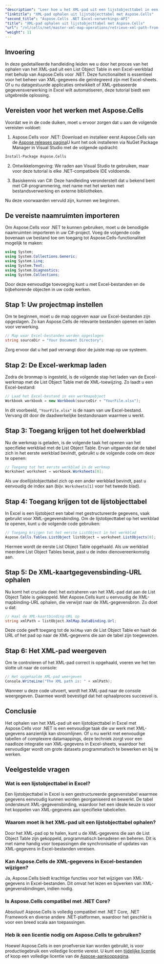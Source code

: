 ```yaml
---
"description": "Leer hoe u het XML-pad uit een lijstobjecttabel in een Excel-werkblad kunt ophalen met Aspose.Cells voor .NET. Deze uitgebreide handleiding behandelt elke stap."
"linktitle": "XML-pad ophalen uit lijstobjecttabel met Aspose.Cells"
"second_title": "Aspose.Cells .NET Excel-verwerkings-API"
"title": "XML-pad ophalen uit lijstobjecttabel met Aspose.Cells"
"url": "/nl/cells/net/master-xml-map-operations/retrieve-xml-path-from-list-object-table/"
"weight": 11
---
```


## Invoering

In deze gedetailleerde handleiding leiden we u door het proces van het ophalen van het XML-pad uit een List Object Table in een Excel-werkblad met behulp van Aspose.Cells voor .NET. Deze functionaliteit is essentieel voor het beheer van XML-gegevens die geïntegreerd zijn met Excel-sheets. Of u nu datagestuurde applicaties ontwikkelt of XML-gebaseerde gegevensverwerking in Excel wilt automatiseren, deze tutorial biedt een uitgebreide oplossing.

## Vereisten voor het werken met Aspose.Cells

Voordat we in de code duiken, moet u ervoor zorgen dat u aan de volgende vereisten voldoet:

1. Aspose.Cells voor .NET: Download en installeer eerst Aspose.Cells van de [Aspose releases pagina](https://releases.aspose.com/cells/net/)U kunt het ook installeren via NuGet Package Manager in Visual Studio met de volgende opdracht:
```bash
Install-Package Aspose.Cells
```

2. Ontwikkelomgeving: We raden aan Visual Studio te gebruiken, maar voor deze tutorial is elke .NET-compatibele IDE voldoende.

3. Basiskennis van C#: Deze handleiding veronderstelt dat u bekend bent met C#-programmering, met name met het werken met bestandsverwerking en externe bibliotheken.

Nu deze voorwaarden vervuld zijn, kunnen we beginnen.

## De vereiste naamruimten importeren

Om Aspose.Cells voor .NET te kunnen gebruiken, moet u de benodigde naamruimten importeren in uw C#-project. Voeg de volgende code bovenaan uw bestand toe om toegang tot Aspose.Cells-functionaliteit mogelijk te maken:

```csharp
using System;
using System.Collections.Generic;
using System.Linq;
using System.Text;
using System.Diagnostics;
using System.Collections;
```

Door deze eenvoudige toevoeging kunt u met Excel-bestanden en de bijbehorende objecten in uw code werken.

## Stap 1: Uw projectmap instellen

Om te beginnen, moet u de map opgeven waar uw Excel-bestanden zijn opgeslagen. Zo kan Aspose.Cells de relevante bestanden openen en laden voor verwerking.

```csharp
// Map waar Excel-bestanden worden opgeslagen
string sourceDir = "Your Document Directory";
```

Zorg ervoor dat u het pad vervangt door de juiste map op uw systeem.

## Stap 2: De Excel-werkmap laden

Zodra de bronmap is ingesteld, is de volgende stap het laden van de Excel-werkmap met de List Object Table met de XML-toewijzing. Zo laadt u een Excel-bestand:

```csharp
// Laad het Excel-bestand in een werkmapobject
Workbook workbook = new Workbook(sourceDir + "YourFile.xlsx");
```

In dit voorbeeld, `"YourFile.xlsx"` is de naam van uw Excel-bestand. Vervang dit door de daadwerkelijke bestandsnaam waarmee u werkt.

## Stap 3: Toegang krijgen tot het doelwerkblad

Nu de werkmap is geladen, is de volgende taak het openen van het specifieke werkblad met de List Object Table. Ervan uitgaande dat de tabel zich in het eerste werkblad bevindt, gebruikt u de volgende code om deze te openen:

```csharp
// Toegang tot het eerste werkblad in de werkmap
Worksheet worksheet = workbook.Worksheets[0];
```

Als uw doellijstobjecttabel zich op een ander werkblad bevindt, past u eenvoudig de index aan (bijv. `Worksheets[1]` voor het tweede blad).

## Stap 4: Toegang krijgen tot de lijstobjecttabel

In Excel is een lijstobject een tabel met gestructureerde gegevens, vaak gebruikt voor XML-gegevensbinding. Om de lijstobjecttabel op het werkblad te openen, kunt u de volgende code gebruiken:

```csharp
// Toegang krijgen tot het eerste ListObject in het werkblad
Aspose.Cells.Tables.ListObject listObject = worksheet.ListObjects[0];
```

Hiermee wordt de eerste List Object Table opgehaald. Als uw werkblad meerdere List Object Tables bevat, past u de index dienovereenkomstig aan.

## Stap 5: De XML-kaartgegevensbinding-URL ophalen

Nu komt het cruciale deel: het extraheren van het XML-pad dat aan de List Object Table is gekoppeld. Met Aspose.Cells kunt u eenvoudig de XML-mapbinding-URL ophalen, die verwijst naar de XML-gegevensbron. Zo doet u dat:

```csharp
// Haal de XML-kaartbinding-URL op
string xmlPath = listObject.XmlMap.DataBinding.Url;
```

Deze code geeft toegang tot de `XmlMap` van de List Object Table en haalt de URL of het pad op naar de XML-gegevens die aan de tabel zijn toegewezen.

## Stap 6: Het XML-pad weergeven

Om te controleren of het XML-pad correct is opgehaald, voeren we het ten slotte uit naar de console:

```csharp
// Het opgehaalde XML-pad weergeven
Console.WriteLine("The XML path is: " + xmlPath);
```

Wanneer u deze code uitvoert, wordt het XML-pad naar de console weergegeven. Daarmee wordt bevestigd dat het ophaalproces succesvol is.

## Conclusie

Het ophalen van het XML-pad uit een lijstobjecttabel in Excel met Aspose.Cells voor .NET is een eenvoudige taak die uw werk met XML-gegevens aanzienlijk kan stroomlijnen. Of u nu werkt met eenvoudige tabellen of complexere datamappings, deze techniek zorgt voor een naadloze integratie van XML-gegevens in Excel-sheets, waardoor het eenvoudiger wordt om grote datasets programmatisch te bewerken en bij te werken.

## Veelgestelde vragen

### Wat is een lijstobjecttabel in Excel?

Een lijstobjecttabel in Excel is een gestructureerde gegevenstabel waarmee gegevens eenvoudig kunnen worden georganiseerd en bewerkt. De tabel ondersteunt XML-gegevensbinding, waardoor het een ideale keuze is voor het koppelen van XML-gegevens aan specifieke tabelcellen.

### Waarom moet ik het XML-pad uit een lijstobjecttabel ophalen?

Door het XML-pad op te halen, kunt u de XML-gegevens die aan de List Object Table zijn gekoppeld, programmatisch benaderen en beheren. Dit is met name handig voor toepassingen die synchronisatie of updates van XML-gegevens in Excel-bestanden vereisen.

### Kan Aspose.Cells de XML-gegevens in Excel-bestanden wijzigen?

Ja, Aspose.Cells biedt krachtige functies voor het wijzigen van XML-gegevens in Excel-bestanden. Dit omvat het lezen en bijwerken van XML-gegevensbindingen, indien nodig.

### Is Aspose.Cells compatibel met .NET Core?

Absoluut! Aspose.Cells is volledig compatibel met .NET Core, .NET Framework en diverse andere .NET-platformen, waardoor het geschikt is voor een breed scala aan toepassingen.

### Heb ik een licentie nodig om Aspose.Cells te gebruiken?

Hoewel Aspose.Cells in een proefversie kan worden gebruikt, is voor productiegebruik een volledige licentie vereist. U kunt een [tijdelijke licentie](https://purchase.aspose.com/temporary-license/) of koop een volledige licentie van de [Aspose-aankooppagina](https://purchase.aspose.com/buy).